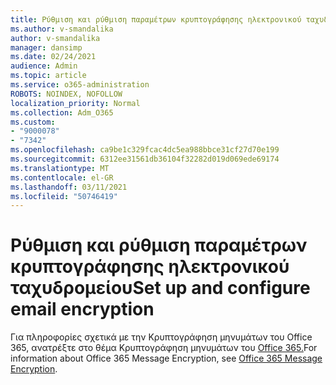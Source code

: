 ```yaml
---
title: Ρύθμιση και ρύθμιση παραμέτρων κρυπτογράφησης ηλεκτρονικού ταχυδρομείου
ms.author: v-smandalika
author: v-smandalika
manager: dansimp
ms.date: 02/24/2021
audience: Admin
ms.topic: article
ms.service: o365-administration
ROBOTS: NOINDEX, NOFOLLOW
localization_priority: Normal
ms.collection: Adm_O365
ms.custom:
- "9000078"
- "7342"
ms.openlocfilehash: ca9be1c329fcac4dc5ea988bbce31cf27d70e199
ms.sourcegitcommit: 6312ee31561db36104f32282d019d069ede69174
ms.translationtype: MT
ms.contentlocale: el-GR
ms.lasthandoff: 03/11/2021
ms.locfileid: "50746419"
---
```

# <a name="set-up-and-configure-email-encryption"></a><span data-ttu-id="89446-102">Ρύθμιση και ρύθμιση παραμέτρων κρυπτογράφησης ηλεκτρονικού ταχυδρομείου</span><span class="sxs-lookup"><span data-stu-id="89446-102">Set up and configure email encryption</span></span>

<span data-ttu-id="89446-103">Για πληροφορίες σχετικά με την Κρυπτογράφηση μηνυμάτων του Office 365, ανατρέξτε στο θέμα Κρυπτογράφηση μηνυμάτων του [Office 365.](https://docs.microsoft.com/microsoft-365/compliance/ome)</span><span class="sxs-lookup"><span data-stu-id="89446-103">For information about Office 365 Message Encryption, see [Office 365 Message Encryption](https://docs.microsoft.com/microsoft-365/compliance/ome).</span></span>

